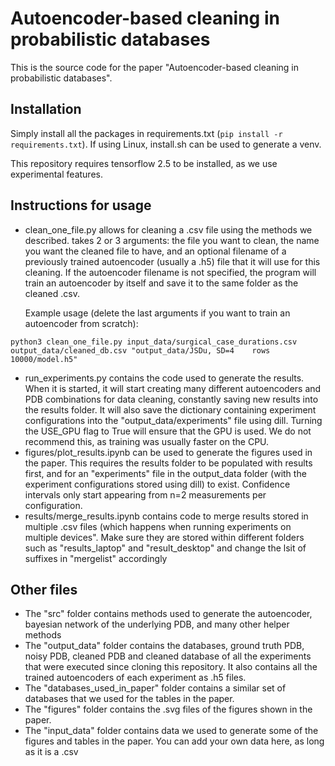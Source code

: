 <!-- [![DOI](https://zenodo.org/badge/263904926.svg)](https://zenodo.org/badge/latestdoi/263904926) -->

# Autoencoder-based cleaning in probabilistic databases

This is the source code for the paper "Autoencoder-based cleaning in probabilistic databases".

## Installation

Simply install all the packages in requirements.txt (`pip install -r requirements.txt`). If using Linux, install.sh can be used to generate a venv.

This repository requires tensorflow 2.5 to be installed, as we use experimental features.

## Instructions for usage

- clean_one_file.py allows for cleaning a .csv file using the methods we described. takes 2 or 3 arguments: the file you want to clean, the name you want the cleaned file to have, and an optional filename of a previously trained autoencoder (usually a .h5) file that it will use for this cleaning. If the autoencoder filename is not specified, the program will train an autoencoder by itself and save it to the same folder as the cleaned .csv.

    Example usage (delete the last arguments if you want to train an autoencoder from scratch):
```
python3 clean_one_file.py input_data/surgical_case_durations.csv output_data/cleaned_db.csv "output_data/JSDu, SD=4    rows    10000/model.h5"
```
- run_experiments.py contains the code used to generate the results. When it is started, it will start creating many different autoencoders and PDB combinations for data cleaning, constantly saving new results into the results folder. It will also save the dictionary containing experiment configurations into the "output_data/experiments" file using dill. Turning the USE_GPU flag to True will ensure that the GPU is used. We do not recommend this, as training was usually faster on the CPU.
- figures/plot_results.ipynb can be used to generate the figures used in the paper. This requires the results folder to be populated with results first, and for an "experiments" file in the output_data folder (with the experiment configurations stored using dill) to exist. Confidence intervals only start appearing from n=2 measurements per configuration.
- results/merge_results.ipynb contains code to merge results stored in multiple .csv files (which happens when running experiments on multiple devices". Make sure they are stored within different folders such as "results_laptop" and "result_desktop" and change the lsit of suffixes in "mergelist" accordingly

## Other files

- The "src" folder contains methods used to generate the autoencoder, bayesian network of the underlying PDB, and many other helper methods
- The "output_data" folder contains the databases, ground truth PDB, noisy PDB, cleaned PDB and cleaned database of all the experiments that were executed since cloning this repository. It also contains all the trained autoencoders of each experiment as .h5 files.
- The "databases_used_in_paper" folder contains a similar set of databases that we used for the tables in the paper.
- The "figures" folder contains the .svg files of the figures shown in the paper.
- The "input_data" folder contains data we used to generate some of the figures and tables in the paper. You can add your own data here, as long as it is a .csv
